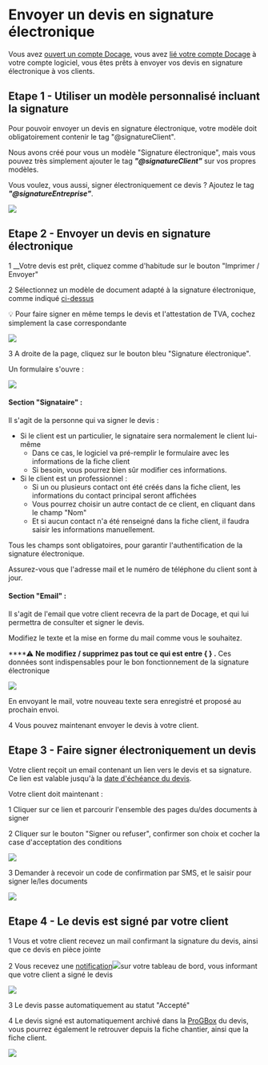 # Envoyer un devis en signature électronique

Vous avez [ouvert un compte Docage](./#creez-un-compte-docage), vous avez [lié votre compte Docage](./#liez-docage-a-votre-compte-entreprise) à votre compte logiciel, vous êtes prêts à envoyer vos devis en signature électronique à vos clients.



## Etape 1 - Utiliser un modèle personnalisé incluant la signature

Pour pouvoir envoyer un devis en signature électronique, votre modèle doit obligatoirement contenir le tag "@signatureClient".

Nous avons créé pour vous un modèle "Signature électronique", mais vous pouvez très simplement ajouter le tag _**"@signatureClient"**_ sur vos propres modèles.

Vous voulez, vous aussi, signer électroniquement ce devis ? Ajoutez le tag _**"@signatureEntreprise"**_.

![](../../.gitbook/assets/screenshot-136d-.png)



## Etape 2 - Envoyer un devis en signature électronique



1 __Votre devis est prêt, cliquez comme d'habitude sur le bouton "Imprimer / Envoyer"

2 Sélectionnez un modèle de document adapté à la signature électronique, comme indiqué [ci-dessus](envoyer-un-devis-en-signature-electronique.md#utiliser-un-modele-personnalise-incluant-la-signature)

💡 Pour faire signer en même temps le devis et l'attestation de TVA, cochez simplement la case correspondante

![](../../.gitbook/assets/screenshot-51-.png)

3 A droite de la page, cliquez sur le bouton bleu "Signature électronique".

Un formulaire s'ouvre :

![](../../.gitbook/assets/screenshot-124a-.png)

#### Section "Signataire" :

Il s'agit de la personne qui va signer le devis :

* Si le client est un particulier, le signataire sera normalement le client lui-même
  * Dans ce cas, le logiciel va pré-remplir le formulaire avec les informations de la fiche client
  * Si besoin, vous pourrez bien sûr modifier ces informations.
* Si le client est un professionnel :
  * Si un ou plusieurs contact ont été créés dans la fiche client, les informations du contact principal seront affichées
  * Vous pourrez choisir un autre contact de ce client, en cliquant dans le champ "Nom"
  * Et si aucun contact n'a été renseigné dans la fiche client, il faudra saisir les informations manuellement.

Tous les champs sont obligatoires, pour garantir l'authentification de la signature électronique.

Assurez-vous que l'adresse mail et le numéro de téléphone du client sont à jour.



#### Section "Email" :

Il s'agit de l'email que votre client recevra de la part de Docage, et qui lui permettra de consulter et signer le devis.

Modifiez le texte et la mise en forme du mail comme vous le souhaitez.

\*\*\*\*⚠ **Ne modifiez / supprimez pas tout ce qui est entre { } .** Ces données sont indispensables pour le bon fonctionnement de la signature électronique

![](../../.gitbook/assets/screenshot-123c-.png)

En envoyant le mail, votre nouveau texte sera enregistré et proposé au prochain envoi.



4 Vous pouvez maintenant envoyer le devis à votre client.



## Etape 3 - Faire signer électroniquement un devis

Votre client reçoit un email contenant un lien vers le devis et sa signature. Ce lien est valable jusqu'à la [date d'échéance du devis]().

Votre client doit maintenant :

1 Cliquer sur ce lien et parcourir l'ensemble des pages du/des documents à signer

2 Cliquer sur le bouton "Signer ou refuser", confirmer son choix et cocher la case d'acceptation des conditions

![](../../.gitbook/assets/screenshot-125a-.png)

3 Demander à recevoir un code de confirmation par SMS, et le saisir pour signer le/les documents

![](../../.gitbook/assets/screenshot-126a-.png)

## Etape 4 - Le devis est signé par votre client

1 Vous et votre client recevez un mail confirmant la signature du devis, ainsi que ce devis en pièce jointe

2 Vous recevez une [notification](../notifications.md#signature-electronique-validee-dun-devis-et-ou-dune-attestation-de-tva)![](../../.gitbook/assets/screenshot-127a-.png)sur votre tableau de bord, vous informant que votre client a signé le devis

![](../../.gitbook/assets/screenshot-133-.png)

3 Le devis passe automatiquement au statut "Accepté"

4 Le devis signé est automatiquement archivé dans la [ProGBox](../progbox-archivage-de-documents.md#progbox-un-cloud-integre-pour-tous-vos-documents) du devis, vous pourrez également le retrouver depuis la fiche chantier, ainsi que la fiche client.

![](../../.gitbook/assets/capture-decran-du-2021-08-15-05-02-291.png)


